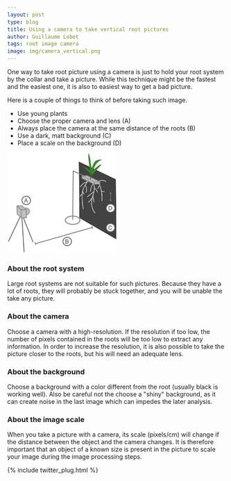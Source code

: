 ```yaml
---
layout: post
type: blog
title: Using a camera to take vertical root pictures
author: Guillaume Lobet
tags: root image camera
image: img/camera_vertical.png
---
```



One way to take root picture using a camera is just to hold your root system by the collar and take a picture. While this technique might be the fastest and the easiest one, it is also to easiest way to get a bad picture. 
  <!-- more -->


Here is a couple of things to think of before taking such image.


- Use young plants
- Choose the proper camera and lens (A)
- Always place the camera at the same distance of the roots (B)
- Use a dark, matt background (C)
- Place a scale on the background (D)


<img src="/img/camera_vertical.png" alt="vertical camera" width="50%">

<h3>About the root system</h3>

Large root systems are not suitable for such pictures. Because they have a lot of roots, they will probably be stuck together, and you will be unable the take any picture. 

<h3>About the camera</h3>

Choose a camera with a high-resolution. If the resolution if too low, the number of pixels contained in the roots will be too low to extract any information. In order to increase the resolution, it is also possible to take the picture closer to the roots, but his will need an adequate lens.

<h3>About the background</h3>

Choose a background with a color different from the root (usually black is working well). Also be careful not the choose a "shiny" background, as it can create noise in the last image which can impedes the later analysis.

<h3>About the image scale</h3>

When you take a picture with a camera, its scale (pixels/cm) will change if the distance between the object and the camera changes. It is therefore important that an object of a known size is present in the picture to scale your image during the image processing steps. &nbsp;

{% include twitter_plug.html %}

